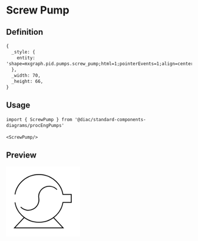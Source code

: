 # Screw Pump

## Definition

```
{
  _style: { 
    entity: 'shape=mxgraph.pid.pumps.screw_pump;html=1;pointerEvents=1;align=center;verticalLabelPosition=bottom;verticalAlign=top;dashed=0;',
  },
  _width: 70,
  _height: 66,
}
```

## Usage

```
import { ScrewPump } from '@diac/standard-components-diagrams/procEngPumps'

<ScrewPump/>
```

## Preview

<img src="./screw-pump.png" width="200"/>
